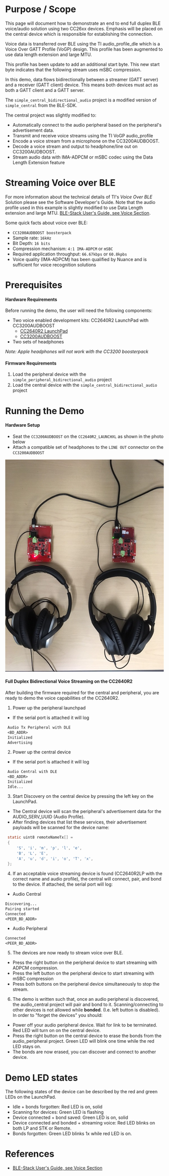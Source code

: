 Purpose / Scope
===============

This page will document how to demonstrate an end to end full duplex BLE
voice/audio solution using two CC26xx devices.
Emphasis will be placed on the central device which is responsible for
establishing the connection.

Voice data is transferred over BLE using the TI audio\_profile\_dle which is a
Voice Over GATT Profile (VoGP) design. This profile has been augmented to use
data length extension and large MTU.

This profile has been update to add an additional start byte. This new start
byte indicates that the following stream uses mSBC compression.

In this demo, data flows bidirectionally between a streamer (GATT server) and a
receiver (GATT client) device. This means both devices must act as both a GATT
client and a GATT server.

The `simple_central_bidirectional_audio` project is a modified version of
`simple_central` from the BLE-SDK.

The central project was slightly modified to:

 - Automatically connect to the audio peripheral based on the peripheral's
   advertisement data.
 - Transmit and receive voice streams using the TI VoGP audio\_profile
 - Encode a voice stream from a microphone on the CC3200AUDBOOST.
 - Decode a voice stream and output to headphone/line out on CC3200AUDBOOST.
 - Stream audio data with IMA-ADPCM or mSBC codec using the Data Length
   Extension feature

Streaming Voice over BLE
========================

For more information about the technical details of TI's *Voice Over BLE* Solution
please see the Software Developer's Guide. Note that the audio profile used in
this example is slightly modified to use Data Length extension and large MTU.
[BLE-Stack User's Guide, see Voice Section](http://software-dl.ti.com/lprf/blestack-latest/).

Some quick facts about voice over BLE:

 - `CC3200AUDBOOST boosterpack`
 - Sample rate: `16kHz`
 - Bit Depth: `16 bits`
 - Compression mechanism: `4:1 IMA-ADPCM` or `mSBC`
 - Required application throughput: `66.67kbps` or `60.8kpbs`
 - Voice quality (IMA-ADPCM) has been qualified by Nuance and is sufficient for
   voice recognition solutions


Prerequisites
=============

#### Hardware Requirements

Before running the demo, the user will need the following components:

- Two voice enabled development kits: CC2640R2 LaunchPad with CC3200AUDBOOST
  - [CC2640R2 LaunchPad](http://www.ti.com/tool/launchxl-cc2640r2)
  - [CC3200AUDBOOST](http://www.ti.com/tool/cc3200audboost)
- Two sets of headphones

_Note: Apple headphones will not work with the CC3200 boosterpack_

#### Firmware Requirements

1. Load the peripheral device with the `simple_peripheral_bidirectional_audio`
   project
1. Load the central device with the `simple_central_bidirectional_audio`
   project


Running the Demo
================

#### Hardware Setup

 - Seat the `CC3200AUDBOOST` on the `CC2640R2_LAUNCHXL` as shown in the photo
   below
 - Attach a compatible set of headphones to the `LINE OUT` connector on the
   `CC3200AUDBOOST`

![Audio Setup](resources/audio_setup.jpg)

#### Full Duplex Bidirectional Voice Streaming on the CC2640R2

After building the firmware required for the central and peripheral, you are
ready to demo the voice capabilities of the CC2640R2.

1. Power up the peripheral launchpad
 * If the serial port is attached it will log
 ```
  Audio Tx Peripheral with DLE
  <BD_ADDR>
  Initialized
  Advertising
 ```

2. Power up the central device
 * If the serial port is attached it will log
 ```
  Audio Central with DLE
  <BD_ADDR>
  Initialized
  Idle...

 ```
3. Start Discovery on the central device by pressing the left key on the  LaunchPad.
 * The Central device will scan the peripheral's advertisement data for the
   AUDIO\_SERV\_UUID (Audio Profile).
 * After finding devices that list these services, their advertisement payloads
   will be scanned for the device name:

 ```c
  static uint8 remoteNameTx[] =
  {
      'S', 'i', 'm', 'p', 'l', 'e',
      'B', 'L', 'E',
      'A', 'u', 'd', 'i', 'o', 'T', 'x',
  };
 ```
4. If an acceptable voice streaming device is found (CC2640R2LP with the correct
   name and audio profile), the central will connect, pair, and bond to the device.
   If attached, the serial port will log:
 * Audio Central
  ```
  Discovering...
  Pairing started
  Connected
  <PEER_BD_ADDR>
  ```
 * Audio Peripheral
  ```
  Connected
  <PEER_BD_ADDR>
  ```
5. The devices are now ready to stream voice over BLE.
  * Press the right button on the peripheral device to start streaming with
    ADPCM compression.
  * Press the left button on the peripheral device to start streaming with mSBC
    compression
  * Press both buttons on the peripheral device simultaneously to stop the stream.

6. The demo is written such that, once an audio peripheral is discovered, the
audio\_central project will pair and bond to it. Scanning/connecting to other
devices is not allowed while **bonded**. (I.e. left button is disabled).
In order to "forget the devices" you should:
 * Power off your audio peripheral device. Wait for link to be terminated. Red LED will turn on on the central device.
 * Press the right button on the central device to erase the bonds from the audio\_peripheral project. Green LED will blink one time while the red LED stays on.
 * The bonds are now erased, you can discover and connect to another device.


Demo LED states
===============

The following states of the device can be described by the red and green LEDs on the LaunchPad.
* Idle + bonds forgotten: Red LED is on, solid
* Scanning for devices: Green LED is flashing
* Device connected + bond saved: Green LED is on, solid
* Device connected and bonded + streaming voice: Red LED blinks on both LP and STK or Remote.
* Bonds forgotten: Green LED blinks 1x while red LED is on.

References
==========
 * [BLE-Stack User's Guide, see Voice Section](http://software-dl.ti.com/lprf/blestack-latest/)
